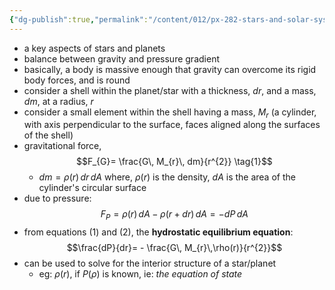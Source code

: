```yaml
---
{"dg-publish":true,"permalink":"/content/012/px-282-stars-and-solar-system/term-1-stars/a-introduction/px-282-a0-hydrostatic-equilibrium/","noteIcon":"1","created":"2024-11-25T10:50:32.000+00:00","updated":"2025-01-10T11:41:38.976+00:00"}
---
```


- a key aspects of stars and planets
- balance between gravity and pressure gradient
- basically, a body is massive enough that gravity can overcome its rigid body forces, and is round
- consider a shell within the planet/star with a thickness, $dr$, and a mass, $dm$, at a radius, $r$
- consider a small element within the shell having a mass, $M_{r}$ (a cylinder, with axis perpendicular to the surface, faces aligned along the surfaces of the shell)
- gravitational force, 
$$F_{G}= \frac{G\, M_{r}\, dm}{r^{2}} \tag{1}$$
	- $dm = \rho(r)\, dr\,dA$
		where, $\rho(r)$ is the density, $dA$ is the area of the cylinder's circular surface
- due to pressure: 
$$F_{P} = \rho(r)\,dA-\rho(r+dr)\,dA = -dP\,dA \tag{2}$$
- from equations $(1)$ and $(2)$, the **hydrostatic equilibrium equation**:
$$\frac{dP}{dr}= - \frac{G\, M_{r}\,\rho(r)}{r^{2}}$$
- can be used to solve for the interior structure of a star/planet
	- eg: $\rho(r)$, if $P(\rho)$ is known, ie: *the equation of state*
